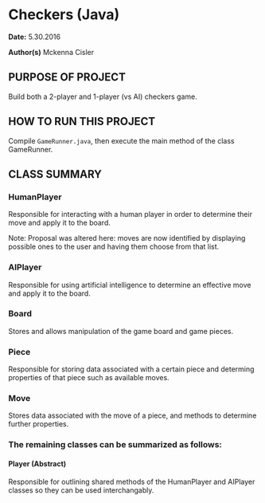# Checkers (Java)

**Date:** 5.30.2016

**Author(s)** Mckenna Cisler

## PURPOSE OF PROJECT
Build both a 2-player and 1-player (vs AI) checkers game.

## HOW TO RUN THIS PROJECT
Compile `GameRunner.java`, then execute the main method of the class GameRunner.

## CLASS SUMMARY
### HumanPlayer
Responsible for interacting with a human player in order to determine their move and apply it to the board.

Note: Proposal was altered here: moves are now identified by displaying possible ones to the user and having them choose from that list.

### AIPlayer
Responsible for using artificial intelligence to determine an effective move and apply it to the board.

### Board
Stores and allows manipulation of the game board and game pieces.

### Piece
Responsible for storing data associated with a certain piece and determing properties of that piece such as available moves.

### Move
Stores data associated with the move of a piece, and methods to determine further properties.

### The remaining classes can be summarized as follows:
#### Player (Abstract)
Responsible for outlining shared methods of the HumanPlayer and AIPlayer classes so they can be used interchangably.
